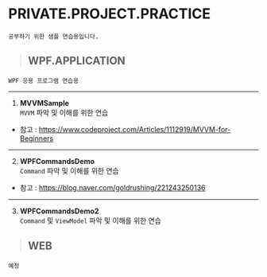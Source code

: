 # PRIVATE.PROJECT.PRACTICE
    공부하기 위한 샘플 연습용입니다.

>## WPF.APPLICATION
    WPF 응용 프로그램 연습용

* * *
1. **MVVMSample** <br>`MVVM` 파악 및 이해를 위한 연습
* 참고 : https://www.codeproject.com/Articles/1112919/MVVM-for-Beginners  
***

02. **WPFCommandsDemo** <br>`Command` 파악 및 이해를 위한 연습
* 참고 : https://blog.naver.com/goldrushing/221243250136   
***
 
03. **WPFCommandsDemo2** <br>`Command` 및 `ViewModel` 파악 및 이해를 위한 연습
	
>## WEB
    예정
